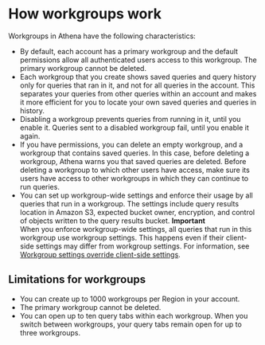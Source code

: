 # How workgroups work<a name="user-created-workgroups"></a>

Workgroups in Athena have the following characteristics:
+ By default, each account has a primary workgroup and the default permissions allow all authenticated users access to this workgroup\. The primary workgroup cannot be deleted\.
+ Each workgroup that you create shows saved queries and query history only for queries that ran in it, and not for all queries in the account\. This separates your queries from other queries within an account and makes it more efficient for you to locate your own saved queries and queries in history\.
+ Disabling a workgroup prevents queries from running in it, until you enable it\. Queries sent to a disabled workgroup fail, until you enable it again\.
+ If you have permissions, you can delete an empty workgroup, and a workgroup that contains saved queries\. In this case, before deleting a workgroup, Athena warns you that saved queries are deleted\. Before deleting a workgroup to which other users have access, make sure its users have access to other workgroups in which they can continue to run queries\. 
+ You can set up workgroup\-wide settings and enforce their usage by all queries that run in a workgroup\. The settings include query results location in Amazon S3, expected bucket owner, encryption, and control of objects written to the query results bucket\.
**Important**  
When you enforce workgroup\-wide settings, all queries that run in this workgroup use workgroup settings\. This happens even if their client\-side settings may differ from workgroup settings\. For information, see [Workgroup settings override client\-side settings](workgroups-settings-override.md)\.

## Limitations for workgroups<a name="limitations-workgroups"></a>
+ You can create up to 1000 workgroups per Region in your account\. 
+ The primary workgroup cannot be deleted\. 
+ You can open up to ten query tabs within each workgroup\. When you switch between workgroups, your query tabs remain open for up to three workgroups\. 